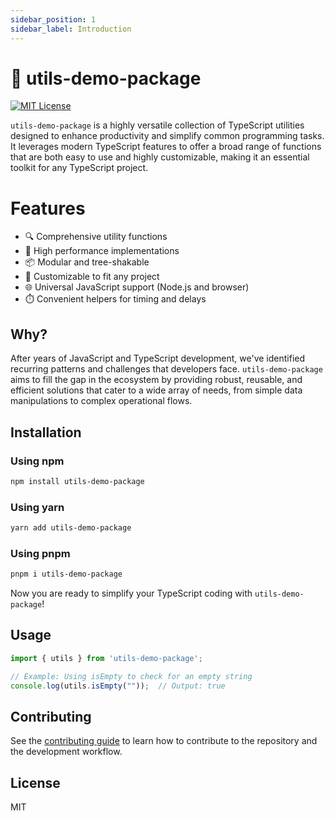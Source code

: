 ```yaml
---
sidebar_position: 1
sidebar_label: Introduction
---
```


# 🔌 utils-demo-package


<a href="https://github.com/josephjoberno/utils-demo-package/blob/main/LICENSE">
  <img src="https://img.shields.io/badge/License-MIT-blue.svg" alt="MIT License"/>
</a>


`utils-demo-package` is a highly versatile collection of TypeScript utilities designed to enhance productivity and simplify common programming tasks. It leverages modern TypeScript features to offer a broad range of functions that are both easy to use and highly customizable, making it an essential toolkit for any TypeScript project.

# Features

- 🔍 Comprehensive utility functions
- 🚀 High performance implementations
- 📦 Modular and tree-shakable
- 🎨 Customizable to fit any project
- 🌐 Universal JavaScript support (Node.js and browser)
- ⏱️ Convenient helpers for timing and delays

## Why?

After years of JavaScript and TypeScript development, we've identified recurring patterns and challenges that developers face. `utils-demo-package` aims to fill the gap in the ecosystem by providing robust, reusable, and efficient solutions that cater to a wide array of needs, from simple data manipulations to complex operational flows.


## Installation

### Using npm

```bash
npm install utils-demo-package
```

### Using yarn

```bash
yarn add utils-demo-package
```

### Using pnpm

```bash
pnpm i utils-demo-package
```

Now you are ready to simplify your TypeScript coding with `utils-demo-package`!

## Usage

```typescript
import { utils } from 'utils-demo-package';

// Example: Using isEmpty to check for an empty string
console.log(utils.isEmpty(""));  // Output: true
```

## Contributing

See the [contributing guide](https://github.com/josephjoberno/utils-demo-package/blob/main/CONTRIBUTING.md) to learn how to contribute to the repository and the development workflow.

## License

MIT